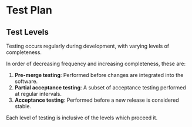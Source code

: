 # Test Plan

## Test Levels

Testing occurs regularly during development, with varying levels of
completeness.

In order of decreasing frequency and increasing completeness, these
are:

1. __Pre-merge testing__: Performed before changes are integrated
   into the software.
2. __Partial acceptance testing__: A subset of acceptance testing
   performed at regular intervals.
3. __Acceptance testing__: Performed before a new release is considered
   stable.

Each level of testing is inclusive of the levels which proceed it.

